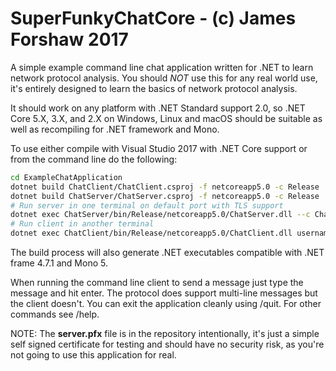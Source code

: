# SuperFunkyChatCore - (c) James Forshaw 2017
A simple example command line chat application written for .NET to learn network protocol analysis.
You should _NOT_ use this for any real world use, it's entirely designed to learn the basics of
network protocol analysis.

It should work on any platform with .NET Standard support 2.0, so .NET Core 5.X, 3.X, and 2.X on
Windows, Linux and macOS should be suitable as well as recompiling for .NET framework and Mono.

To use either compile with Visual Studio 2017 with .NET Core support or from the command line do the
following:

```bash
cd ExampleChatApplication
dotnet build ChatClient/ChatClient.csproj -f netcoreapp5.0 -c Release
dotnet build ChatServer/ChatServer.csproj -f netcoreapp5.0 -c Release
# Run server in one terminal on default port with TLS support
dotnet exec ChatServer/bin/Release/netcoreapp5.0/ChatServer.dll --c ChatServer/server.pfx
# Run client in another terminal
dotnet exec ChatClient/bin/Release/netcoreapp5.0/ChatClient.dll username 127.0.0.1/ChatClient
```

The build process will also generate .NET executables compatible with .NET frame 4.7.1 and Mono 5.

When running the command line client to send a message just type the message and hit enter. The
protocol does support multi-line messages but the client doesn't. You can exit the application
cleanly using /quit. For other commands see /help.

NOTE: The **server.pfx** file is in the repository intentionally, it's just a simple self signed
certificate for testing and should have no security risk, as you're not going to use this application
for real.
